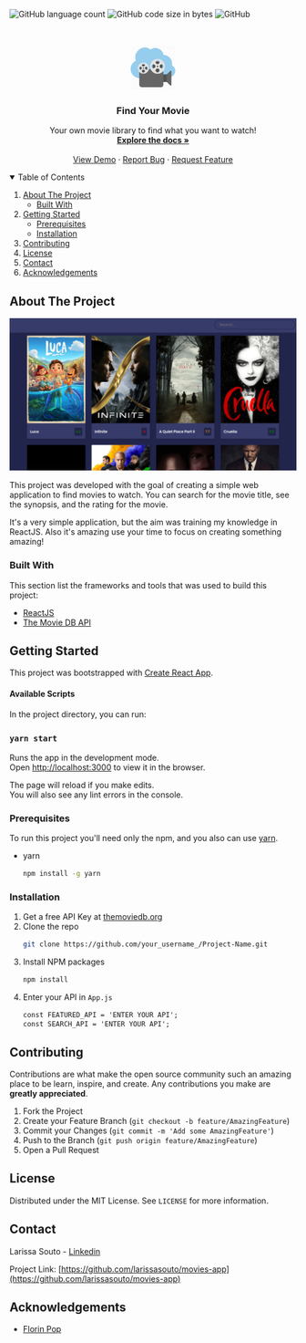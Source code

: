 ![GitHub language count](https://img.shields.io/github/languages/count/larissasouto/movies-app) ![GitHub code size in bytes](https://img.shields.io/github/languages/code-size/larissasouto/movies-app) ![GitHub](https://img.shields.io/github/license/larissasouto/movies-app)



<!-- PROJECT LOGO -->
<br />
<p align="center">
  <a href="https://github.com/othneildrew/Best-README-Template">
    <img src="./src/images/logo.jpg" alt="Logo" width="80" height="80">
  </a>

  <h3 align="center">Find Your Movie</h3>

  <p align="center">
    Your own movie library to find what you want to watch!
    <br />
    <a href="https://github.com/larissasouto/movies-app"><strong>Explore the docs »</strong></a>
    <br />
    <br />
    <a href="https://movies-app-199a9.web.app/">View Demo</a>
    ·
    <a href="https://github.com/larissasouto/movies-app/issues">Report Bug</a>
    ·
    <a href="https://github.com/larissasouto/movies-app/issues">Request Feature</a>
  </p>
</p>



<!-- TABLE OF CONTENTS -->
<details open="open">
  <summary>Table of Contents</summary>
  <ol>
    <li>
      <a href="#about-the-project">About The Project</a>
      <ul>
        <li><a href="#built-with">Built With</a></li>
      </ul>
    </li>
    <li>
      <a href="#getting-started">Getting Started</a>
      <ul>
        <li><a href="#prerequisites">Prerequisites</a></li>
        <li><a href="#installation">Installation</a></li>
      </ul>
    </li>
    <li><a href="#contributing">Contributing</a></li>
    <li><a href="#license">License</a></li>
    <li><a href="#contact">Contact</a></li>
    <li><a href="#acknowledgements">Acknowledgements</a></li>
  </ol>
</details>



<!-- ABOUT THE PROJECT -->
## About The Project
<p align="center">
  <a href="https://movies-app-199a9.web.app/">
    <img src="./src/images/main-screen.png" alt="Main screen">
  </a>
</p>


This project was developed with the goal of creating a simple web application to find movies to watch. You can search for the movie title, see the synopsis, and the rating for the movie. 

It's a very simple application, but the aim was training my knowledge in ReactJS. Also it's amazing use your time to focus on creating something amazing!

### Built With

This section list the frameworks and tools that was used to build this project:
* [ReactJS](https://reactjs.org/)
* [The Movie DB API](https://www.themoviedb.org/documentation/api)



<!-- GETTING STARTED -->
## Getting Started

This project was bootstrapped with [Create React App](https://github.com/facebook/create-react-app).

#### Available Scripts

In the project directory, you can run:

### `yarn start`

Runs the app in the development mode.<br />
Open [http://localhost:3000](http://localhost:3000) to view it in the browser.

The page will reload if you make edits.<br />
You will also see any lint errors in the console.

### Prerequisites

To run this project you'll need only the npm, and you also can use <a href="https://yarnpkg.com/getting-started">yarn</a>.

* yarn  
  ```sh
  npm install -g yarn
  ```

### Installation

1. Get a free API Key at [themoviedb.org](https://www.themoviedb.org/documentation/api)
2. Clone the repo
   ```sh
   git clone https://github.com/your_username_/Project-Name.git
   ```
3. Install NPM packages
   ```sh
   npm install
   ```
4. Enter your API in `App.js`
   ```JS
   const FEATURED_API = 'ENTER YOUR API';
   const SEARCH_API = 'ENTER YOUR API';
   ```

<!-- CONTRIBUTING -->
## Contributing

Contributions are what make the open source community such an amazing place to be learn, inspire, and create. Any contributions you make are **greatly appreciated**.

1. Fork the Project
2. Create your Feature Branch (`git checkout -b feature/AmazingFeature`)
3. Commit your Changes (`git commit -m 'Add some AmazingFeature'`)
4. Push to the Branch (`git push origin feature/AmazingFeature`)
5. Open a Pull Request

<!-- LICENSE -->
## License

Distributed under the MIT License. See `LICENSE` for more information.


<!-- CONTACT -->
## Contact

Larissa Souto - [Linkedin](https://www.linkedin.com/in/larissa-souto/)

Project Link: [https://github.com/larissasouto/movies-app](https://github.com/larissasouto/movies-app)


<!-- ACKNOWLEDGEMENTS -->
## Acknowledgements

* [Florin Pop](https://www.youtube.com/channel/UCeU-1X402kT-JlLdAitxSMA)
